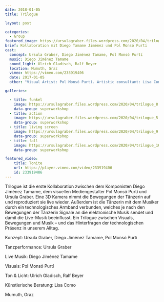 ```yaml
---
date: 2018-01-05
title: Trilogue

layout: post

categories:
  - Group
featured_image: https://ursulagraber.files.wordpress.com/2020/04/trilogue_8.jpg
brief: Kollaboration mit Diego Tamame Jiménez und Pol Monsó Purtí
cast:
  concept: Ursula Graber, Diego Jiménez Tamame, Pol Monsó Purtí
  music: Diego Jiménez Tamame
  sound_light: Ulrich Gladisch, Ralf Beyer
  location: Mumuth, Graz
  vimeo: https://vimeo.com/233919406
  date: 2017-01-05
  other: "Visual Artist: Pol Monsó Purtí. Artistic consultant: Lisa Como"

galleries:

  - title: funkel
    image: https://ursulagraber.files.wordpress.com/2020/04/trilogue_8.jpg
    data-group: superworkshop
  - title: action
    image: https://ursulagraber.files.wordpress.com/2020/04/trilogue_5.jpg
    data-group: superworkshop
  - title: living screen
    image: https://ursulagraber.files.wordpress.com/2020/04/trilogue_9.jpg
    data-group: superworkshop
  - title: fall
    image: https://ursulagraber.files.wordpress.com/2020/04/trilogue_10.jpg
    data-group: superworkshop

featured_video:
    title: Tonite
    url: https://player.vimeo.com/video/233919406
    id: 233919406
---
```


Trilogue ist die erste Kollaboration zwischen dem Komponisten Diego Jiménez Tamame, dem visuellen Mediengestalter Pol Monsó Purtí und Ursula Graber. Eine 3D Kamera nimmt die Bewegungen der Tänzerin auf und reproduziert sie live wieder. Außerdem ist die Tänzerin mit dem Musiker durch ein technologisches Armband verbunden, welches je nach den Bewegungen der Tänzerin Signale an die elektronische Musik sendet und damit die Live-Musik beeinflusst. Ein Trilogue zwischen Visuals, Bewegungen und Musik – und das Hinterfragen der technologischen Präsenz in unserem Alltag.

<!--plop-->

Konzept: Ursula Graber, Diego Jiménez Tamame, Pol Monsó Purtí

Tanzperformance: Ursula Graber

Live Musik: Diego Jiménez Tamame

Visuals: Pol Monsó Purtí

Ton & Licht: Ulrich Gladisch, Ralf Beyer

Künstlerische Beratung: Lisa Como

Mumuth, Graz

<!--plop-->


<!--[![Trilogue](https://i.vimeocdn.com/video/740540727_640.jpg)](https://player.vimeo.com/video/233919406)-->
